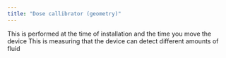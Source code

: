 ```yaml
---
title: "Dose callibrator (geometry)"
---
```

This is performed at the time of installation and the time you move the device
This is measuring that the device can detect different amounts of fluid

